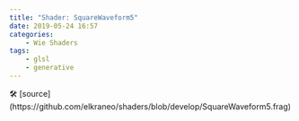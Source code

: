 ```yaml
---
title: "Shader: SquareWaveform5"
date: 2019-05-24 16:57
categories:
	- Wie Shaders
tags:
	- glsl
	- generative
---
```


<section>
	<canvas class="glslCanvas" data-fragment-url="https://raw.githubusercontent.com/elkraneo/shaders/develop/SquareWaveform5.frag">
	</canvas>
</section>
🛠 [source](https://github.com/elkraneo/shaders/blob/develop/SquareWaveform5.frag)